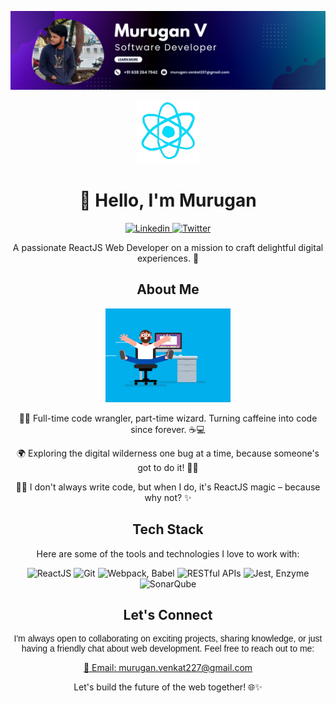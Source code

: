 <p align="center">
  <img src="https://github.com/Murugan2207/Murugan2207/blob/main/Purple%20Gradient%20Digital%20Marketing%20LinkedIn%20Banner.png" alt="Your Name's Profile Picture" width="1000">
</p>

<p align="center">
  <img src="https://github.com/Murugan2207/Murugan2207/blob/main/react.gif" alt="React Gif" width="100">
</p>


<h1 align="center">👋 Hello, I'm Murugan </h1>

<p align="center">
  <a href="www.linkedin.com/in/murugan-venkatesh">
    <img src="https://img.shields.io/badge/Linkedin-Visit%20My%20Website-blue" alt="Linkedin">
  </a>
  <a href="https://twitter.com/yourtwitter](https://twitter.com/vickyjoe227?t=WK7vj0lniKaBYyFZ9CbGzQ&s=09">
    <img src="https://img.shields.io/twitter/follow/yourtwitter?style=social" alt="Twitter">
  </a>
</p>

<p align="center">A passionate ReactJS Web Developer on a mission to craft delightful digital experiences. 🚀</p>

<h2 align="center">About Me</h2>
  <p align="center">
  <img src="https://github.com/Murugan2207/Murugan2207/blob/main/coding.gif" alt="Coding img" width="200">
</p>
<p align="center">
     👨‍💻 Full-time code wrangler, part-time wizard. Turning caffeine into code since forever. ☕💻
</p>
<p align="center">
    🌍 Exploring the digital wilderness one bug at a time, because someone's got to do it! 🐜🌐
<p align="center">
  🧙‍♂️ I don't always write code, but when I do, it's ReactJS magic – because why not? ✨
</p>

<h2 align="center">Tech Stack</h2>

<p align="center">
  Here are some of the tools and technologies I love to work with:
</p>

<p align="center">
  <img src="https://img.shields.io/badge/Frontend-ReactJS-61DAFB?style=flat-square&logo=react" alt="ReactJS">
  <img src="https://img.shields.io/badge/Version%20Control-Git-FF4500?style=flat-square&logo=git" alt="Git">
  <img src="https://img.shields.io/badge/Build%20Tools-Webpack%20%7C%20Babel-8DD6F9?style=flat-square" alt="Webpack, Babel">
  <img src="https://img.shields.io/badge/API%20Integration-RESTful%20APIs%20%7C%20GraphQL-FF69B4?style=flat-square" alt="RESTful APIs">
  <img src="https://img.shields.io/badge/Testing-Jest%20%7C%20Enzyme-15A9D6?style=flat-square" alt="Jest, Enzyme">
  <img src="https://img.shields.io/badge/Code Quality-%20%7C%20Postman-00C7B7?style=flat-square" alt="SonarQube">
</p>

<h2 align="center">Let's Connect</h2>

<p align="center" style="font-family: 'Verdana', sans-serif;">
  I'm always open to collaborating on exciting projects, sharing knowledge, or just having a friendly chat about web development. Feel free to reach out to me:
</p>

<p align="center">
  <a href="mailto:youremail@example.com">📧 Email: murugan.venkat227@gmail.com</a>
</p>

<p align="center">Let's build the future of the web together! 🌐✨</p>
